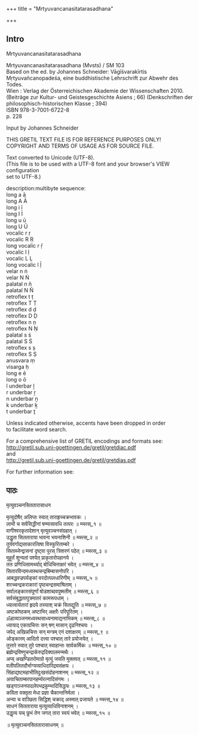 +++
title = "Mrtyuvancanasitatarasadhana"

+++
## Intro
  
  
  
  
 Mrtyuvancanasitatarasadhana   
  
  
  
  
Mrtyuvancanasitatarasadhana (Mvsts) / SM 103  
Based on the ed. by Johannes Schneider: Vāgīśvarakīrtis Mṛtyuvañcanopadeśa, eine buddhistische Lehrschrift zur Abwehr des Todes.  
Wien : Verlag der Österreichischen Akademie der Wissenschaften 2010.  
(Beiträge zur Kultur- und Geistesgeschichte Asiens ; 66) (Denkschriften der philosophisch-historischen Klasse ; 394)  
ISBN 978-3-7001-6722-8  
p. 228  
  
  
Input by Johannes Schneider  
  
  
  
  
THIS GRETIL TEXT FILE IS FOR REFERENCE PURPOSES ONLY!  
COPYRIGHT AND TERMS OF USAGE AS FOR SOURCE FILE.  
  
Text converted to Unicode (UTF-8).  
(This file is to be used with a UTF-8 font and your browser's VIEW configuration  
set to UTF-8.)  
  
  
  
description:multibyte sequence:  
long a  ā     
long A  Ā     
long i  ī     
long I  Ī     
long u  ū     
long U  Ū     
vocalic r  ṛ    
vocalic R  Ṛ    
long vocalic r  ṝ    
vocalic l  ḷ    
vocalic L  Ḷ    
long vocalic l  ḹ    
velar n  ṅ    
velar N  Ṅ    
palatal n  ñ     
palatal N  Ñ     
retroflex t  ṭ    
retroflex T  Ṭ    
retroflex d  ḍ    
retroflex D  Ḍ    
retroflex n  ṇ    
retroflex N  Ṇ    
palatal s  ś     
palatal S  Ś     
retroflex s  ṣ    
retroflex S  Ṣ    
anusvara  ṃ    
visarga  ḥ    
long e  ē     
long o  ō     
l underbar  ḻ    
r underbar  ṟ    
n underbar  ṉ    
k underbar  ḵ    
t underbar  ṯ    
  
  
  
Unless indicated otherwise, accents have been dropped in order   
to facilitate word search.  
  
For a comprehensive list of GRETIL encodings and formats see:  
http://gretil.sub.uni-goettingen.de/gretil/gretdiac.pdf  
and  
http://gretil.sub.uni-goettingen.de/gretil/gretdias.pdf  
  
For further information see:
## पाठः
  
  
  
  
  
  
मृत्युवञ्चनसिततारासाधन  
  
मृत्युदोषैर् अलिप्तः स्यात् ताराहृच्चक्रभावकः ।  
लाभी च सर्वसिद्धीनां षण्मासावधि तत्परः ॥ म्व्स्त्स्_१ ॥  
वागीश्वरकृतादेशान् मृत्युवञ्चनसंग्रहात् ।  
उद्धृता सितताराया भावना भयनाशिनी ॥ म्व्स्त्स्_२ ॥  
तुर्यवर्गाद्यसाकारत्विषा विस्फुरिताम्बरे ।  
सिताब्जेन्द्वासनां दृष्ट्वा पुरस् त्रिशरणं पठेत् ॥ म्व्स्त्स्_३ ॥  
मुहूर्तं शून्यतां पश्येत् प्राकृतारोपहानये ।  
ततः प्रणिधिसामर्थ्याद् बोधिचित्ताक्षरं भवेत् ॥ म्व्स्त्स्_४ ॥  
सितारविन्दमध्यस्थचन्द्रबिम्बासनोपरि ।  
आबद्धवज्रपर्यङ्कां वरदोत्पलधारिणीम् ॥ म्व्स्त्स्_५ ॥  
शरच्चन्द्रकराकारां पृष्ठचन्द्रसमाश्रिताम् ।  
सर्वालङ्कारसंपूर्णां षोडशाब्दवपुष्मतीम् ॥ म्व्स्त्स्_६ ॥  
सर्वसंबुद्धतत्पुत्रमातरं कामरूपधाम् ।  
ध्यात्वार्यतारां हृदये तस्याश् चक्रं सितद्युति ॥ म्व्स्त्स्_७ ॥  
अष्टकोष्ठकम् अष्टाभिर् अक्षरैः परिपूरितम् ।  
ॐहाव्यञ्जनमध्यस्थसाध्यनामाद्यनाभिकम् ॥ म्व्स्त्स्_८ ॥  
ध्यायाद् एकाग्रचित्तः सन् षण् मासान् दृढनिश्चयः ।  
जपेद् अखिन्नचित्तः सन् मन्त्रम् एनं दशाक्षरम् ॥ म्व्स्त्स्_९ ॥  
ओङ्कारम् आदितो दत्त्वा पश्चात् तारे प्रयोजयेत् ।  
तुत्तारे स्यात् तुरे पश्चात् स्वाहान्तः सार्वकर्मिकः ॥ म्व्स्त्स्_१० ॥  
ब्रह्मेन्द्रविष्णुचन्द्रार्करुद्रदिक्पालमन्मथैः ।  
अप्य् अखण्डितरोमाग्रो मृत्युं जयति मुक्तवत् ॥ म्व्स्त्स्_११ ॥  
वलीपलितदौर्भाग्यव्याधिदारिद्र्यसंक्षयः ।  
सिंहाद्यष्टमहाभीतिदुःखसंदोहनाशनम् ॥ म्व्स्त्स्_१२ ॥  
अयाचिताम्बरपानहर्म्यरत्नादिसंगमः ।  
खड्गाञ्जनपादलेपभद्रकुम्भादिसिद्धयः ॥ म्व्स्त्स्_१३ ॥  
कविता वक्तृता मेधा प्रज्ञा चैकान्तनिर्मला ।  
अन्या च वाञ्छिता सिद्धिश् चक्राद् अस्मात् प्रजायते ॥ म्व्स्त्स्_१४ ॥  
साधनं सितताराया मृत्युव्याधिविनाशनम् ।  
उद्धृत्य यच् छुभं तेन जगत् तारा स्वयं भवेत् ॥ म्व्स्त्स्_१५ ॥  
  
॥ मृत्युवञ्चनसिततारासाधनम् ॥  
  
  
  
  
